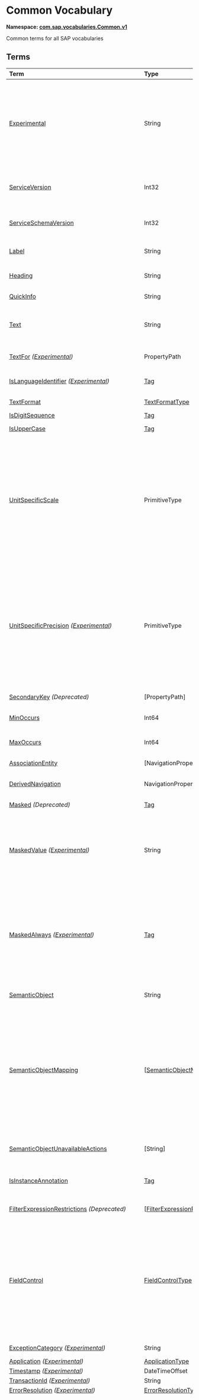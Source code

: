 # Common Vocabulary
**Namespace: [com.sap.vocabularies.Common.v1](Common.xml)**

Common terms for all SAP vocabularies


## Terms

Term|Type|Description
:---|:---|:----------
[Experimental](Common.xml#L40)|String|<a name="Experimental"></a>Terms, types, and properties annotated with this term are experimental and can be changed incompatibly or removed completely any time without prior warning.<p>Do not use or rely on experimental terms, types, and properties in production environments.</p>
[ServiceVersion](Common.xml#L50)|Int32|<a name="ServiceVersion"></a>1 for first version of a service, incremented when schema changes incompatibly and service is published with a different URI
[ServiceSchemaVersion](Common.xml#L53)|Int32|<a name="ServiceSchemaVersion"></a>0 for first schema version within a service version, incremented when schema changes compatibly
[Label](Common.xml#L58)|String|<a name="Label"></a>A short, human-readable text suitable for labels and captions in UIs
[Heading](Common.xml#L63)|String|<a name="Heading"></a>A short, human-readable text suitable for column headings in UIs
[QuickInfo](Common.xml#L68)|String|<a name="QuickInfo"></a>A short, human-readable text suitable for tool tips in UIs
[Text](Common.xml#L73)|String|<a name="Text"></a>A descriptive text for values of the annotated property. Value MUST be a dynamic expression when used as metadata annotation.
[TextFor](Common.xml#L78) *([Experimental](Common.md#Experimental))*|PropertyPath|<a name="TextFor"></a>The annotated property contains a descriptive text for values of the referenced property.
[IsLanguageIdentifier](Common.xml#L84) *([Experimental](Common.md#Experimental))*|[Tag](https://github.com/oasis-tcs/odata-vocabularies/blob/master/vocabularies/Org.OData.Core.V1.md#Tag)|<a name="IsLanguageIdentifier"></a>An identifier to distinguish multiple texts in different languages for the same entity
[TextFormat](Common.xml#L89)|[TextFormatType](#TextFormatType)|<a name="TextFormat"></a>Human-readable text that may contain formatting information
[IsDigitSequence](Common.xml#L148)|[Tag](https://github.com/oasis-tcs/odata-vocabularies/blob/master/vocabularies/Org.OData.Core.V1.md#Tag)|<a name="IsDigitSequence"></a>Contains only digits
[IsUpperCase](Common.xml#L153)|[Tag](https://github.com/oasis-tcs/odata-vocabularies/blob/master/vocabularies/Org.OData.Core.V1.md#Tag)|<a name="IsUpperCase"></a>Contains just uppercase characters
[UnitSpecificScale](Common.xml#L158)|PrimitiveType|<a name="UnitSpecificScale"></a>The number of fractional decimal digits of a currency amount or measured quantity<p>The annotated property contains a currency code or unit of measure, and the annotation value specifies the default scale of numeric values with that currency code or unit of measure. Can be used in e.g. a list of available currency codes or units of measure, or a list of measuring devices to specify the number of fractional digits captured by that device.</p>
[UnitSpecificPrecision](Common.xml#L163) *([Experimental](Common.md#Experimental))*|PrimitiveType|<a name="UnitSpecificPrecision"></a>The number of significant decimal digits of a currency amount or measured quantity<p>The annotated property contains a currency code or unit of measure, and the annotation value specifies the default precision of numeric values with that currency code or unit of measure. Can be used in e.g. a list of available currency codes or units of measure, or a list of measuring devices to specify the number of significant digits captured by that device.</p>
[SecondaryKey](Common.xml#L169) *(Deprecated)*|\[PropertyPath\]|<a name="SecondaryKey"></a>Use term `AlternateKeys` from the OASIS Core vocabulary instead
[MinOccurs](Common.xml#L181)|Int64|<a name="MinOccurs"></a>The annotated set or collection contains at least this number of items
[MaxOccurs](Common.xml#L185)|Int64|<a name="MaxOccurs"></a>The annotated set or collection contains at most this number of items
[AssociationEntity](Common.xml#L189)|\[NavigationPropertyPath\]|<a name="AssociationEntity"></a>Entity representing an n:m association with attributes
[DerivedNavigation](Common.xml#L196)|NavigationPropertyPath|<a name="DerivedNavigation"></a>Shortcut for a multi-segment navigation, contains the long path with all its segments
[Masked](Common.xml#L202) *(Deprecated)*|[Tag](https://github.com/oasis-tcs/odata-vocabularies/blob/master/vocabularies/Org.OData.Core.V1.md#Tag)|<a name="Masked"></a>Use terms `MaskedValue` and `MaskedAlways` instead
[MaskedValue](Common.xml#L217) *([Experimental](Common.md#Experimental))*|String|<a name="MaskedValue"></a>Property contains sensitive data that is by default not transferred<p>By default a masked property is excluded from responses and instead an instance annotation with this term is sent, containing a masked value that can be rendered by user interfaces.</p>
[MaskedAlways](Common.xml#L226) *([Experimental](Common.md#Experimental))*|[Tag](https://github.com/oasis-tcs/odata-vocabularies/blob/master/vocabularies/Org.OData.Core.V1.md#Tag)|<a name="MaskedAlways"></a>Property contains sensitive data that is by default not transferred<p>If the annotation evaluates to true, the unmasked property value is never transferred in responses.<br/>If the annotation evaluates to false, the unmasked property value can be requested with the custom query option `masked-values=false`.</p>
[SemanticObject](Common.xml#L236)|String|<a name="SemanticObject"></a>Name of the Semantic Object represented as this entity type or identified by this property
[SemanticObjectMapping](Common.xml#L239)|\[[SemanticObjectMappingType](#SemanticObjectMappingType)\]|<a name="SemanticObjectMapping"></a>Maps properties of the annotated entity type or sibling properties of the annotated property to properties of the Semantic Object<p>This allows "renaming" of properties in the current context to match property names of the Semantic Object, e.g. `SenderPartyID` to `PartyID`. Only properties explicitly listed in the mapping are renamed, all other properties are available for intent-based navigation with their "local" name.</p>
[SemanticObjectUnavailableActions](Common.xml#L252)|\[String\]|<a name="SemanticObjectUnavailableActions"></a>List of actions that are not available in the current state of the instance of the Semantic Object
[IsInstanceAnnotation](Common.xml#L256)|[Tag](https://github.com/oasis-tcs/odata-vocabularies/blob/master/vocabularies/Org.OData.Core.V1.md#Tag)|<a name="IsInstanceAnnotation"></a>Term can also be used as instance annotation; AppliesTo of this term specifies where it can be applied
[FilterExpressionRestrictions](Common.xml#L286) *(Deprecated)*|\[[FilterExpressionRestrictionType](#FilterExpressionRestrictionType)\]|<a name="FilterExpressionRestrictions"></a>Use term Capabilities.FilterRestrictions instead
[FieldControl](Common.xml#L329)|[FieldControlType](#FieldControlType)|<a name="FieldControl"></a>Control state of a property<p>This term can be used for static field control, providing an enumeration member value in $metadata, as well as dynamically, providing a `Path` expression.<br/>In the dynamic case the property referenced by the `Path` expression MUST be of type `Edm.Byte` to accommodate OData V2 services as well as V4 infrastructures that don't support enumeration types.</p>
[ExceptionCategory](Common.xml#L362) *([Experimental](Common.md#Experimental))*|String|<a name="ExceptionCategory"></a>A machine-readable exception category
[Application](Common.xml#L367) *([Experimental](Common.md#Experimental))*|[ApplicationType](#ApplicationType)|<a name="Application"></a>...
[Timestamp](Common.xml#L387) *([Experimental](Common.md#Experimental))*|DateTimeOffset|<a name="Timestamp"></a>...
[TransactionId](Common.xml#L392) *([Experimental](Common.md#Experimental))*|String|<a name="TransactionId"></a>...
[ErrorResolution](Common.xml#L397) *([Experimental](Common.md#Experimental))*|[ErrorResolutionType](#ErrorResolutionType)|<a name="ErrorResolution"></a>Hints for resolving this error
[Messages](Common.xml#L415) *([Experimental](Common.md#Experimental))*|\[ComplexType\]|<a name="Messages"></a>Collection of end-user messages<p>The name of the message type is service-specific, its structure components are identified by naming convention, following the names of the OData error response structure.<br/>The minimum structure is <br/>- code: Edm.String <br/>- message: Edm.String <br/>- target: Edm.String nullable <br/>- additionalTargets: Collection(Edm.String) <br/>- transition: Edm.Boolean<br/>- numericSeverity: Edm.Byte<br/>- longtextUrl: Edm.String nullable</p>
[additionalTargets](Common.xml#L439) *([Experimental](Common.md#Experimental))*|\[String\]|<a name="additionalTargets"></a>Additional targets for the message<p>This instance annotation can be applied to the `error` object and the objects within the `details` array of an OData error response</p>
[longtextUrl](Common.xml#L445) *([Experimental](Common.md#Experimental))*|URL|<a name="longtextUrl"></a>Location of the message long text<p>This instance annotation can be applied to the `error` object and the objects within the `details` array of an OData error response</p>
[numericSeverity](Common.xml#L452) *([Experimental](Common.md#Experimental))*|[NumericMessageSeverityType](#NumericMessageSeverityType)|<a name="numericSeverity"></a>Classifies an end-user message as info, success, warning, or error<p>This instance annotation can be applied to the `error` object and the objects within the `details` array of an OData error response</p>
[MaximumNumericMessageSeverity](Common.xml#L458) *([Experimental](Common.md#Experimental))*|[NumericMessageSeverityType](#NumericMessageSeverityType)|<a name="MaximumNumericMessageSeverity"></a>The maximum severity of all end-user messages attached to an entity, null if no messages are attached<p>This metadata annotation can be applied to entity types that are also annotated with term [`Common.Messages`](#Messages)</p>
[IsActionCritical](Common.xml#L488)|Boolean|<a name="IsActionCritical"></a>Criticality of the function or action to enforce a warning or similar before it's executed
[Attributes](Common.xml#L492)|\[PropertyPath\]|<a name="Attributes"></a>Attributes related to this property, which may occur in denormalized entity types
[RelatedRecursiveHierarchy](Common.xml#L496)|AnnotationPath|<a name="RelatedRecursiveHierarchy"></a>A recursive hierarchy related to this property. The annotation path must end in Aggregation.RecursiveHierarchy.
[Interval](Common.xml#L500)|[IntervalType](#IntervalType)|<a name="Interval"></a>An interval with lower and upper boundaries described by two properties
[ResultContext](Common.xml#L518)|[Tag](https://github.com/oasis-tcs/odata-vocabularies/blob/master/vocabularies/Org.OData.Core.V1.md#Tag)|<a name="ResultContext"></a>The annotated entity type has one or more containment navigation properties. An instance of the annotated entity type provides the context required for determining the target entity sets reached by these containment navigation properties.
[WeakReferentialConstraint](Common.xml#L526) *([Experimental](Common.md#Experimental))*|[WeakReferentialConstraintType](#WeakReferentialConstraintType)|<a name="WeakReferentialConstraint"></a>A referential constraint to a reference set that is not reachable via a navigation property<p>A weak referential constraint can be used in cases where the reference service cannot be located at design-time</p>
[IsNaturalPerson](Common.xml#L554)|[Tag](https://github.com/oasis-tcs/odata-vocabularies/blob/master/vocabularies/Org.OData.Core.V1.md#Tag)|<a name="IsNaturalPerson"></a>The annotated entity type (e.g. `Employee`) or annotation (e.g. `IsImageUrl`) represents a natural person
[ValueList](Common.xml#L560)|[ValueListType](#ValueListType)|<a name="ValueList"></a>Specifies how to get a list of acceptable values for a property or parameter<p>The value list can be based on user input that is passed in the value list request. The value list can be used for type-ahead and classical pick lists.</p>
[ValueListRelevantQualifiers](Common.xml#L632) *([Experimental](Common.md#Experimental))*|\[[SimpleIdentifier](#SimpleIdentifier)\]|<a name="ValueListRelevantQualifiers"></a>List of qualifiers of relevant ValueList annotations<p>The value of this annotation is a dynamic expression for calculating the qualifiers of relevant value lists depending on the values of one or more other properties.</p>
[ValueListWithFixedValues](Common.xml#L638)|[Tag](https://github.com/oasis-tcs/odata-vocabularies/blob/master/vocabularies/Org.OData.Core.V1.md#Tag)|<a name="ValueListWithFixedValues"></a>If specified as true, there's only one value list mapping and its value list consists of a small number of fixed values
[ValueListReferences](Common.xml#L642)|\[URL\]|<a name="ValueListReferences"></a>A list of URLs of CSDL documents containing value list mappings for this parameter or property
[ValueListMapping](Common.xml#L647)|[ValueListMappingType](#ValueListMappingType)|<a name="ValueListMapping"></a>Specifies the mapping between data service properties and value list properties<p>The value list can be filtered based on user input. It can be used for type-ahead and classical pick lists. There may be many alternative mappings with different qualifiers.</p>
[IsCalendarYear](Common.xml#L733)|[Tag](https://github.com/oasis-tcs/odata-vocabularies/blob/master/vocabularies/Org.OData.Core.V1.md#Tag)|<a name="IsCalendarYear"></a>Property encodes a year number as string following the logical pattern (-?)YYYY(Y*) consisting of an optional minus sign for years B.C. followed by at least four digits. The string matches the regex pattern -?([1-9][0-9]{3,}\|0[0-9]{3})
[IsCalendarHalfyear](Common.xml#L742)|[Tag](https://github.com/oasis-tcs/odata-vocabularies/blob/master/vocabularies/Org.OData.Core.V1.md#Tag)|<a name="IsCalendarHalfyear"></a>Property encodes a halfyear number as string following the logical pattern H consisting of a single digit. The string matches the regex pattern [1-2]
[IsCalendarQuarter](Common.xml#L751)|[Tag](https://github.com/oasis-tcs/odata-vocabularies/blob/master/vocabularies/Org.OData.Core.V1.md#Tag)|<a name="IsCalendarQuarter"></a>Property encodes a calendar quarter number as string following the logical pattern Q consisting of a single digit. The string matches the regex pattern [1-4]
[IsCalendarMonth](Common.xml#L760)|[Tag](https://github.com/oasis-tcs/odata-vocabularies/blob/master/vocabularies/Org.OData.Core.V1.md#Tag)|<a name="IsCalendarMonth"></a>Property encodes a calendar month number as string following the logical pattern MM consisting of two digits. The string matches the regex pattern 0[1-9]\|1[0-2]
[IsCalendarWeek](Common.xml#L769)|[Tag](https://github.com/oasis-tcs/odata-vocabularies/blob/master/vocabularies/Org.OData.Core.V1.md#Tag)|<a name="IsCalendarWeek"></a>Property encodes a calendar week number as string following the logical pattern WW consisting of two digits. The string matches the regex pattern 0[1-9]\|[1-4][0-9]\|5[0-3]
[IsDayOfCalendarMonth](Common.xml#L778)|[Tag](https://github.com/oasis-tcs/odata-vocabularies/blob/master/vocabularies/Org.OData.Core.V1.md#Tag)|<a name="IsDayOfCalendarMonth"></a>Day number relative to a calendar month. Valid values are between 1 and 31.
[IsDayOfCalendarYear](Common.xml#L786)|[Tag](https://github.com/oasis-tcs/odata-vocabularies/blob/master/vocabularies/Org.OData.Core.V1.md#Tag)|<a name="IsDayOfCalendarYear"></a>Day number relative to a calendar year. Valid values are between 1 and 366.
[IsCalendarYearHalfyear](Common.xml#L794)|[Tag](https://github.com/oasis-tcs/odata-vocabularies/blob/master/vocabularies/Org.OData.Core.V1.md#Tag)|<a name="IsCalendarYearHalfyear"></a>Property encodes a calendar year and halfyear as string following the logical pattern (-?)YYYY(Y*)H consisting of an optional minus sign for years B.C. followed by at least five digits, where the last digit represents the halfyear. The string matches the regex pattern -?([1-9][0-9]{3,}\|0[0-9]{3})[1-2]
[IsCalendarYearQuarter](Common.xml#L804)|[Tag](https://github.com/oasis-tcs/odata-vocabularies/blob/master/vocabularies/Org.OData.Core.V1.md#Tag)|<a name="IsCalendarYearQuarter"></a>Property encodes a calendar year and quarter as string following the logical pattern (-?)YYYY(Y*)Q consisting of an optional minus sign for years B.C. followed by at least five digits, where the last digit represents the quarter. The string matches the regex pattern -?([1-9][0-9]{3,}\|0[0-9]{3})[1-4]
[IsCalendarYearMonth](Common.xml#L814)|[Tag](https://github.com/oasis-tcs/odata-vocabularies/blob/master/vocabularies/Org.OData.Core.V1.md#Tag)|<a name="IsCalendarYearMonth"></a>Property encodes a calendar year and month as string following the logical pattern (-?)YYYY(Y*)MM consisting of an optional minus sign for years B.C. followed by at least six digits, where the last two digits represent the months January to December. The string matches the regex pattern -?([1-9][0-9]{3,}\|0[0-9]{3})(0[1-9]\|1[0-2])
[IsCalendarYearWeek](Common.xml#L825)|[Tag](https://github.com/oasis-tcs/odata-vocabularies/blob/master/vocabularies/Org.OData.Core.V1.md#Tag)|<a name="IsCalendarYearWeek"></a>Property encodes a calendar year and week as string following the logical pattern (-?)YYYY(Y*)WW consisting of an optional minus sign for years B.C. followed by at least six digits, where the last two digits represent week number in the year. The string matches the regex pattern -?([1-9][0-9]{3,}\|0[0-9]{3})(0[1-9]\|[1-4][0-9]\|5[0-3])
[IsCalendarDate](Common.xml#L835)|[Tag](https://github.com/oasis-tcs/odata-vocabularies/blob/master/vocabularies/Org.OData.Core.V1.md#Tag)|<a name="IsCalendarDate"></a>Property encodes a calendar date: year, month and day as string following the logical pattern (-?)YYYY(Y*)MMDD consisting of an optional minus sign for years B.C. followed by at least eight digits, where the last four digits represent the months January to December (MM) and the day of the month (DD). The string matches the regex pattern -?([1-9][0-9]{3,}\|0[0-9]{3})(0[1-9]\|1[0-2])(0[1-9]\|[12][0-9]\|3[01]) The regex pattern does not reflect the additional constraint for "Day-of-month Values": The day value must be no more than 30 if month is one of 04, 06, 09, or 11, no more than 28 if month is 02 and year is not divisible by 4, or is divisible by 100 but not by 400, and no more than 29 if month is 02 and year is divisible by 400, or by 4 but not by 100.
[IsFiscalYear](Common.xml#L852)|[Tag](https://github.com/oasis-tcs/odata-vocabularies/blob/master/vocabularies/Org.OData.Core.V1.md#Tag)|<a name="IsFiscalYear"></a>Property encodes a fiscal year number as string following the logical pattern YYYY consisting of four digits. The string matches the regex pattern [1-9][0-9]{3}
[IsFiscalPeriod](Common.xml#L861)|[Tag](https://github.com/oasis-tcs/odata-vocabularies/blob/master/vocabularies/Org.OData.Core.V1.md#Tag)|<a name="IsFiscalPeriod"></a>Property encodes a fiscal period as string following the logical pattern PPP consisting of three digits. The string matches the regex pattern [0-9]{3}
[IsFiscalYearPeriod](Common.xml#L870)|[Tag](https://github.com/oasis-tcs/odata-vocabularies/blob/master/vocabularies/Org.OData.Core.V1.md#Tag)|<a name="IsFiscalYearPeriod"></a>Property encodes a fiscal year and period as string following the logical pattern YYYYPPP consisting of seven digits, where the last three digits represent the fiscal period in the year. The string matches the regex pattern ([1-9][0-9]{3})([0-9]{3})
[IsFiscalQuarter](Common.xml#L880)|[Tag](https://github.com/oasis-tcs/odata-vocabularies/blob/master/vocabularies/Org.OData.Core.V1.md#Tag)|<a name="IsFiscalQuarter"></a>Property encodes a fiscal quarter number as string following the logical pattern Q consisting of a single digit. The string matches the regex pattern [1-4]
[IsFiscalYearQuarter](Common.xml#L888)|[Tag](https://github.com/oasis-tcs/odata-vocabularies/blob/master/vocabularies/Org.OData.Core.V1.md#Tag)|<a name="IsFiscalYearQuarter"></a>Property encodes a fiscal year and quarter as string following the logical pattern YYYYQ consisting of five digits, where the last digit represents the quarter. The string matches the regex pattern [1-9][0-9]{3}[1-4]
[IsFiscalWeek](Common.xml#L897)|[Tag](https://github.com/oasis-tcs/odata-vocabularies/blob/master/vocabularies/Org.OData.Core.V1.md#Tag)|<a name="IsFiscalWeek"></a>Property encodes a fiscal week number as string following the logical pattern WW consisting of two digits. The string matches the regex pattern 0[1-9]\|[1-4][0-9]\|5[0-3]
[IsFiscalYearWeek](Common.xml#L905)|[Tag](https://github.com/oasis-tcs/odata-vocabularies/blob/master/vocabularies/Org.OData.Core.V1.md#Tag)|<a name="IsFiscalYearWeek"></a>Property encodes a fiscal year and week as string following the logical pattern YYYYWW consisting of six digits, where the last two digits represent the week number in the year. The string matches the regex pattern [1-9][0-9]{3}(0[1-9]\|[1-4][0-9]\|5[0-3])
[IsDayOfFiscalYear](Common.xml#L914)|[Tag](https://github.com/oasis-tcs/odata-vocabularies/blob/master/vocabularies/Org.OData.Core.V1.md#Tag)|<a name="IsDayOfFiscalYear"></a>Day number relative to a fiscal year. Valid values are between 1 and 371.
[IsFiscalYearVariant](Common.xml#L921)|[Tag](https://github.com/oasis-tcs/odata-vocabularies/blob/master/vocabularies/Org.OData.Core.V1.md#Tag)|<a name="IsFiscalYearVariant"></a>Property encodes a fiscal year variant
[MutuallyExclusiveTerm](Common.xml#L929)|[Tag](https://github.com/oasis-tcs/odata-vocabularies/blob/master/vocabularies/Org.OData.Core.V1.md#Tag)|<a name="MutuallyExclusiveTerm"></a>Only one term of the group identified with the Qualifier attribute can be applied
[DraftRoot](Common.xml#L935)|[DraftRootType](#DraftRootType)|<a name="DraftRoot"></a>Root entities of business documents that support the draft pattern
[DraftNode](Common.xml#L957)|[DraftNodeType](#DraftNodeType)|<a name="DraftNode"></a>Entities in this set are parts of business documents that support the draft pattern
[DraftActivationVia](Common.xml#L987)|\[[SimpleIdentifier](#SimpleIdentifier)\]|<a name="DraftActivationVia"></a>Draft entities in this set are indirectly activated via draft entities in the referenced entity sets
[EditableFieldFor](Common.xml#L991)|PropertyPath|<a name="EditableFieldFor"></a>The annotated property is an editable field for the referenced key property
[SemanticKey](Common.xml#L1003)|\[PropertyPath\]|<a name="SemanticKey"></a>The listed properties form the semantic key, i.e. they are unique modulo IsActiveEntity
[SideEffects](Common.xml#L1007)|[SideEffectsType](#SideEffectsType)|<a name="SideEffects"></a>Describes side-effects of modification operations
[DefaultValuesFunction](Common.xml#L1089) *([Experimental](Common.md#Experimental))*|[QualifiedName](#QualifiedName)|<a name="DefaultValuesFunction"></a>Function to calculate default values based on user input that is only known to the client and "context information" that is already available to the service<p>The default values function must have a bound overload whose binding parameter type matches the annotation target<br/> - for an entity set: collection of entity type of entity set<br/> - for a navigation property: identical to the type of the navigation property (single- or collection-valued)<br/> - for a bound action/function: identical to the binding parameter type of the annotated action/function<br/> In addition the overload can have non-binding parameters for values that the user has already entered:<br/> - for an entity set or navigation property: each non-binding parameter name and type must match the name and type of a property of the entity to be created<br/> - for an action or function: each non-binding parameter name and type must match the name and type of a non-binding parameter of the action or function to be called<br/> The result type of the default values function is a complex type whose properties correspond in name and type to a subset of<br/> - the properties of the entity to create, or<br/> - the parameters of the action or function to call</p>
[DerivedDefaultValue](Common.xml#L1119) *([Experimental](Common.md#Experimental))*|String|<a name="DerivedDefaultValue"></a>Function import to derive a default value for the property from a given context.<p>Function import has two parameters of complex types:<br/> - `parameters`, a structure resembling the entity type the parameter entity set related to the entity set of the annotated property<br/> - `properties`, a structure resembling the type of the entity set of the annotated property<br/> The return type must be of the same type as the annotated property.<br/> Arguments passed to the function import are used as context for deriving the default value. The function import returns this default value, or null in case such a value could not be determined.</p>
[FilterDefaultValue](Common.xml#L1140)|PrimitiveType|<a name="FilterDefaultValue"></a>A default value for the property to be used in filter expressions.
[FilterDefaultValueHigh](Common.xml#L1144) *([Experimental](Common.md#Experimental))*|PrimitiveType|<a name="FilterDefaultValueHigh"></a>A default upper limit for the property to be used in 'less than or equal' filter expressions.
[DerivedFilterDefaultValue](Common.xml#L1149) *([Experimental](Common.md#Experimental))*|String|<a name="DerivedFilterDefaultValue"></a>Function import to derive a default value for the property from a given context in order to use it in filter expressions.<p>Function import has two parameters of complex types:<br/> - `parameters`, a structure resembling the entity type the parameter entity set related to the entity set of the annotated property<br/> - `properties`, a structure resembling the type of the entity set of the annotated property<br/> The return type must be of the same type as the annotated property.<br/> Arguments passed to the function import are used as context for deriving the default value. The function import returns this default value, or null in case such a value could not be determined.</p>
[SortOrder](Common.xml#L1173)|\[[SortOrderType](#SortOrderType)\]|<a name="SortOrder"></a>List of sort criteria<p>The items of the annotated entity set or the items of the collection of the annotated entity type are sorted by the first entry of the SortOrder collection. Items with same value for this first sort criteria are sorted by the second entry of the SortOrder collection, and so on.</p>
[RecursiveHierarchy](Common.xml#L1205)|[RecursiveHierarchyType](#RecursiveHierarchyType)|<a name="RecursiveHierarchy"></a>Defines a recursive hierarchy.
[CreatedAt](Common.xml#L1237)|DateTimeOffset|<a name="CreatedAt"></a>Creation timestamp
[CreatedBy](Common.xml#L1241)|[UserID](#UserID)|<a name="CreatedBy"></a>First editor
[ChangedAt](Common.xml#L1245)|DateTimeOffset|<a name="ChangedAt"></a>Last modification timestamp
[ChangedBy](Common.xml#L1249)|[UserID](#UserID)|<a name="ChangedBy"></a>Last editor
[OriginalProtocolVersion](Common.xml#L1261)|String|<a name="OriginalProtocolVersion"></a>Original protocol version of a converted (V4) CSDL document, allowed values `2.0` and `3.0`
[ApplyMultiUnitBehaviorForSortingAndFiltering](Common.xml#L1266) *([Experimental](Common.md#Experimental))*|[Tag](https://github.com/oasis-tcs/odata-vocabularies/blob/master/vocabularies/Org.OData.Core.V1.md#Tag)|<a name="ApplyMultiUnitBehaviorForSortingAndFiltering"></a>Sorting and filtering of amounts in multiple currencies needs special consideration<p>TODO: add link to UX documentation on https://experience.sap.com/fiori-design/</p>

## <a name="TextFormatType"></a>[TextFormatType](Common.xml#L93)


Member|Value|Description
:-----|----:|:----------
[plain](Common.xml#L94)|0|Plain text, line breaks represented as the character 0x0A
[html](Common.xml#L97)|1|Plain text with markup that can validly appear directly within an HTML DIV element

## <a name="SemanticObjectMappingType"></a>[SemanticObjectMappingType](Common.xml#L243)
Maps a property of the annotated entity type or a sibling property of the annotated property to a property of the Semantic Object

Property|Type|Description
:-------|:---|:----------
[LocalProperty](Common.xml#L245)|PropertyPath|Path to a local property that provides the value for the Semantic Object property
[SemanticObjectProperty](Common.xml#L248)|String|Name of the Semantic Object property

## <a name="FilterExpressionRestrictionType"></a>[FilterExpressionRestrictionType](Common.xml#L297) *(Deprecated)*


Property|Type|Description
:-------|:---|:----------
[Property](Common.xml#L306)|PropertyPath|
[AllowedExpressions](Common.xml#L307)|[FilterExpressionType](#FilterExpressionType)|

## <a name="FilterExpressionType"></a>[FilterExpressionType](Common.xml#L309) *(Deprecated)*


Member|Value|Description
:-----|----:|:----------
[SingleValue](Common.xml#L318)|0|a single 'eq' clause
[MultiValue](Common.xml#L321)|1|one or more 'eq' clauses, separated by 'or'
[SingleInterval](Common.xml#L324)|2|at most one 'ge' and one 'le' clause, separated by 'and', alternatively a single 'eq' clause

## <a name="FieldControlType"></a>[FieldControlType](Common.xml#L334)
Control state of a property

Member|Value|Description
:-----|----:|:----------
[Mandatory](Common.xml#L336)|7|Property is mandatory from a business perspective<p>This annotation value does not imply any restrictions on the value range of the property. For restricting the value range use e.g. the standard type facet `Nullable` with a value of `false` to exclude the `null` value, or terms from the [Validation vocabulary](https://github.com/oasis-tcs/odata-vocabularies/blob/master/vocabularies/Org.OData.Validation.V1.md).</p>
[Optional](Common.xml#L340)|3|Property may have a value<p>This value does not make sense as a static annotation value.</p>
[ReadOnly](Common.xml#L344)|1|Property value cannot be changed<p>To statically mark a property as read-only use term [Core.Computed](https://github.com/oasis-tcs/odata-vocabularies/blob/master/vocabularies/Org.OData.Core.V1.md#Computed) instead</p>
[Inapplicable](Common.xml#L348)|0|Property has no meaning in the current entity state<p>This value does not make sense as a static annotation value.<br/>Example for dynamic use: in a travel expense report the property `DestinationCountry` is inapplicable if trip type is domestic, and mandatory if trip type is international.</p>
[Hidden](Common.xml#L356)|0|Deprecated synonymn for Inapplicable, do not use<p>To statically hide a property on a UI use [UI.Hidden](UI.md#Hidden) instead</p>

## <a name="ApplicationType"></a>[ApplicationType](Common.xml#L372) *([Experimental](Common.md#Experimental))*


Property|Type|Description
:-------|:---|:----------
[Component](Common.xml#L374)|String|Software component of service implementation
[ServiceRepository](Common.xml#L377)|String|...
[ServiceId](Common.xml#L380)|String|...
[ServiceVersion](Common.xml#L383)|String|...

## <a name="ErrorResolutionType"></a>[ErrorResolutionType](Common.xml#L402) *([Experimental](Common.md#Experimental))*


Property|Type|Description
:-------|:---|:----------
[Analysis](Common.xml#L404)|String|Short hint on how to analyze this error
[Note](Common.xml#L407)|String|Note for error resolution
[AdditionalNote](Common.xml#L410)|String|Additional note for error resolution

## <a name="NumericMessageSeverityType"></a>[NumericMessageSeverityType](Common.xml#L463) *([Experimental](Common.md#Experimental))*
**Type:** Byte

Classifies an end-user message as info, success, warning, or error

Allowed Value|Description
:------------|:----------
[1](Common.xml#L468)|Success - no action required
[2](Common.xml#L472)|Information - no action required
[3](Common.xml#L476)|Warning - action may be required
[4](Common.xml#L480)|Error - action is required

## <a name="IntervalType"></a>[IntervalType](Common.xml#L503)


Property|Type|Description
:-------|:---|:----------
[LowerBoundary](Common.xml#L504)|PropertyPath|Property holding the lower interval boundary
[LowerBoundaryIncluded](Common.xml#L507)|Boolean|The lower boundary value is included in the interval
[UpperBoundary](Common.xml#L510)|PropertyPath|Property holding the upper interval boundary
[UpperBoundaryIncluded](Common.xml#L513)|Boolean|The upper boundary value is included in the interval

## <a name="WeakReferentialConstraintType"></a>[WeakReferentialConstraintType](Common.xml#L531) *([Experimental](Common.md#Experimental))*


Property|Type|Description
:-------|:---|:----------
[ReferenceRoot](Common.xml#L533)|String|URI of the service containing the reference set<p>Need not be a uniform resource locator, for cases where the actual location of the reference service is not static or not known at design-time.</p>
[ReferencePath](Common.xml#L537)|String|Resource path of an OData collection with reference values, relative to ReferenceRoot
[ForeignKeys](Common.xml#L540)|\[[ForeignKeyType](#ForeignKeyType)\]|Instructions on how to construct the value list request and consume response properties

## <a name="ForeignKeyType"></a>[ForeignKeyType](Common.xml#L544) *([Experimental](Common.md#Experimental))*


Property|Type|Description
:-------|:---|:----------
[Property](Common.xml#L546)|PropertyPath|Path to property of the annotated entity set
[ReferencedProperty](Common.xml#L549)|String|Path to property in reference set, format is identical to PropertyPath annotations

## <a name="ValueListType"></a>[ValueListType](Common.xml#L564)


Property|Type|Description
:-------|:---|:----------
[Label](Common.xml#L580)|String|Headline for value list, fallback is the label of the property or parameter
[CollectionPath](Common.xml#L584)|String|Resource path of an OData collection with possible values, relative to CollectionRoot
[CollectionRoot](Common.xml#L587)|String|Service root of the value list collection; not specified means local to the document containing the annotation
[SearchSupported](Common.xml#L590)|Boolean|Value list supports the $search query option<p>The value of the target property is used as the search expression instead of in $filter</p>
[FetchValues](Common.xml#L594) *([Experimental](Common.md#Experimental))*|[FetchValuesType](#FetchValuesType)|Hint on when to fetch values
[PresentationVariantQualifier](Common.xml#L598)|[SimpleIdentifier](#SimpleIdentifier)|Alternative representation of a value help, e.g. as a bar chart<p>Qualifier for annotation with term [UI.PresentationVariant](UI.md#PresentationVariant) on the entity set identified via CollectionPath</p>
[SelectionVariantQualifier](Common.xml#L602)|[SimpleIdentifier](#SimpleIdentifier)|Optional combination of parameters and filters to query the value help entity set<p>Qualifier for annotation with term [UI.SelectionVariant](UI.md#SelectionVariant) on the entity set identified via CollectionPath</p>
[Parameters](Common.xml#L606)|\[[ValueListParameter](#ValueListParameter)\]|Instructions on how to construct the value list request and consume response properties

## <a name="FetchValuesType"></a>[FetchValuesType](Common.xml#L611) *([Experimental](Common.md#Experimental))*
**Type:** Byte

Hint on when to fetch values

Allowed Value|Description
:------------|:----------
[1](Common.xml#L616)|Fetch values immediately without filter
[2](Common.xml#L620)|Fetch values with a filter
[3](Common.xml#L624)|Fetch count immediately, then depending on count do 1 or 2

## <a name="ValueListMappingType"></a>[ValueListMappingType](Common.xml#L651)


Property|Type|Description
:-------|:---|:----------
[Label](Common.xml#L652)|String|Headline for value list, fallback is the label of the property or parameter
[CollectionPath](Common.xml#L656)|String|Resource path of an OData collection with possible values, relative to the document containing the value list mapping
[FetchValues](Common.xml#L659) *([Experimental](Common.md#Experimental))*|[FetchValuesType](#FetchValuesType)|Hint on when to fetch values
[PresentationVariantQualifier](Common.xml#L663)|[SimpleIdentifier](#SimpleIdentifier)|Alternative representation of a value help, e.g. as a bar chart<p>Qualifier for annotation with term [UI.PresentationVariant](UI.md#PresentationVariant) on the value list entity set identified via CollectionPath in the ValueListReference annotation</p>
[SelectionVariantQualifier](Common.xml#L667)|[SimpleIdentifier](#SimpleIdentifier)|Optional combination of parameters and filters to query the value help entity set<p>Qualifier for annotation with term [UI.SelectionVariant](UI.md#SelectionVariant) on the entity set identified via CollectionPath</p>
[Parameters](Common.xml#L671)|\[[ValueListParameter](#ValueListParameter)\]|Instructions on how to construct the value list request and consume response properties

## <a name="ValueListParameter"></a>[*ValueListParameter*](Common.xml#L676)


**Derived Types:**
- [ValueListParameterIn](#ValueListParameterIn)
- [ValueListParameterConstant](#ValueListParameterConstant)
- [ValueListParameterInOut](#ValueListParameterInOut)
- [ValueListParameterOut](#ValueListParameterOut)
- [ValueListParameterDisplayOnly](#ValueListParameterDisplayOnly)
- [ValueListParameterFilterOnly](#ValueListParameterFilterOnly)

Property|Type|Description
:-------|:---|:----------
[ValueListProperty](Common.xml#L677)|String|Path to property in the value list . Format is identical to PropertyPath annotations.

## <a name="ValueListParameterIn"></a>[ValueListParameterIn](Common.xml#L681): [ValueListParameter](#ValueListParameter)


Property|Type|Description
:-------|:---|:----------
[*ValueListProperty*](Common.xml#L677)|String|Path to property in the value list . Format is identical to PropertyPath annotations.
[LocalDataProperty](Common.xml#L682)|PropertyPath|Path to property that is used to filter the value list with `eq` comparison

## <a name="ValueListParameterConstant"></a>[ValueListParameterConstant](Common.xml#L686): [ValueListParameter](#ValueListParameter) *([Experimental](Common.md#Experimental))*


Property|Type|Description
:-------|:---|:----------
[*ValueListProperty*](Common.xml#L677)|String|Path to property in the value list . Format is identical to PropertyPath annotations.
[Constant](Common.xml#L688)|String|Constant value that is used to filter the value list with `eq` comparison, using the same representation as property default values, see [CSDL XML, 7.2.7 Default Value](https://docs.oasis-open.org/odata/odata-csdl-xml/v4.01/odata-csdl-xml-v4.01.html#sec_DefaultValue)

## <a name="ValueListParameterInOut"></a>[ValueListParameterInOut](Common.xml#L692): [ValueListParameter](#ValueListParameter)


Property|Type|Description
:-------|:---|:----------
[*ValueListProperty*](Common.xml#L677)|String|Path to property in the value list . Format is identical to PropertyPath annotations.
[LocalDataProperty](Common.xml#L693)|PropertyPath|Path to property that is used to filter the value list with `startswith` comparison and filled from the picked value list item
@UI.Importance|[Importance](UI.md#Importance)|Annotation

## <a name="ValueListParameterOut"></a>[ValueListParameterOut](Common.xml#L702): [ValueListParameter](#ValueListParameter)


Property|Type|Description
:-------|:---|:----------
[*ValueListProperty*](Common.xml#L677)|String|Path to property in the value list . Format is identical to PropertyPath annotations.
[LocalDataProperty](Common.xml#L703)|PropertyPath|Path to property that is filled from response
@UI.Importance|[Importance](UI.md#Importance)|Annotation

## <a name="ValueListParameterDisplayOnly"></a>[ValueListParameterDisplayOnly](Common.xml#L712): [ValueListParameter](#ValueListParameter)
Value list property that is not used to fill the edited entity

Property|Type|Description
:-------|:---|:----------
[*ValueListProperty*](Common.xml#L677)|String|Path to property in the value list . Format is identical to PropertyPath annotations.
@UI.Importance|[Importance](UI.md#Importance)|Annotation

## <a name="ValueListParameterFilterOnly"></a>[ValueListParameterFilterOnly](Common.xml#L720): [ValueListParameter](#ValueListParameter) *(Deprecated)*
Value list property that is used to filter the value list, not connected to the edited entity

Property|Type|Description
:-------|:---|:----------
[*ValueListProperty*](Common.xml#L677)|String|Path to property in the value list . Format is identical to PropertyPath annotations.

## <a name="DraftRootType"></a>[DraftRootType](Common.xml#L940): [DraftNodeType](#DraftNodeType)


Property|Type|Description
:-------|:---|:----------
[*PreparationAction*](Common.xml#L963) *(Deprecated)*|[QualifiedName](#QualifiedName)|Use `TriggerAction` of [`SideEffects` annotation](#SideEffects) instead
[*ValidationFunction*](Common.xml#L974) *(Deprecated)*|[QualifiedName](#QualifiedName)|Separate validation without side-effects is not useful
[ActivationAction](Common.xml#L941)|[QualifiedName](#QualifiedName)|Action that activates a draft document
[DiscardAction](Common.xml#L944) *([Experimental](Common.md#Experimental))*|[QualifiedName](#QualifiedName)|Action that discards a draft document
[EditAction](Common.xml#L948)|[QualifiedName](#QualifiedName)|Action that creates an edit draft
[NewAction](Common.xml#L951)|[QualifiedName](#QualifiedName)|Action that creates a new draft<p>New drafts may also be created by POSTing an empty entity without any properties to the entity set.</p>

## <a name="DraftNodeType"></a>[DraftNodeType](Common.xml#L962)


**Derived Types:**
- [DraftRootType](#DraftRootType)

Property|Type|Description
:-------|:---|:----------
[PreparationAction](Common.xml#L963) *(Deprecated)*|[QualifiedName](#QualifiedName)|Use `TriggerAction` of [`SideEffects` annotation](#SideEffects) instead
[ValidationFunction](Common.xml#L974) *(Deprecated)*|[QualifiedName](#QualifiedName)|Separate validation without side-effects is not useful

## <a name="SimpleIdentifier"></a>[SimpleIdentifier](Common.xml#L995)
**Type:** String

The SimpleIdentifier of an OData construct in scope

## <a name="QualifiedName"></a>[QualifiedName](Common.xml#L999)
**Type:** String

The QualifiedName of an OData construct in scope

## <a name="SideEffectsType"></a>[SideEffectsType](Common.xml#L1010)
Changes to the source properties or source entities may have side-effects on the target properties or entities.

If neither TargetProperties nor TargetEntities are specified, a change to the source property values may have unforeseeable side-effects.
An empty NavigationPropertyPath may be used in TargetEntities to specify that any property of the annotated entity type may be affected.

Side effects without a `TriggerAction` happen immediately when modifying one of the source properties or source entities. Side effects with a `TriggerAction` are deferred until explicitly triggered via the `TriggerAction`.

Special case "Actions": here the change trigger is the action invocation, so SourceProperties and SourceEntities have no meaning, 
only TargetProperties and TargetEntities are relevant. They are addressed via the binding parameter of the action.

Property|Type|Description
:-------|:---|:----------
[SourceProperties](Common.xml#L1021)|\[PropertyPath\]|Changes to the values of one or more of these properties may affect the targets
[SourceEntities](Common.xml#L1024)|\[NavigationPropertyPath\]|Changes to one or more of these entities may affect the targets. An empty path means the annotation target.
[TargetProperties](Common.xml#L1027)|\[PropertyPath\]|These properties may be affected if the value of one of the sources changes
[TargetEntities](Common.xml#L1030)|\[NavigationPropertyPath\]|These entities will be affected if the value of one of the sources changes. An empty path means the annotation target.
[EffectTypes](Common.xml#L1033) *(Deprecated)*|[EffectType](#EffectType)|All side effects are essentially value changes, differentiation not needed.
[TriggerAction](Common.xml#L1044) *([Experimental](Common.md#Experimental))*|[QualifiedName](#QualifiedName)|Bound action to trigger side-effects after modifying an entity<p>Binding parameter type of the trigger action is the entity type annotated with `SideEffects`. The action does not have any additional parameters and does not return anything. It either succeeds with `204 No Content` or it fails with `4xx` or `5xx`.</p>
[TriggeredIndicator](Common.xml#L1049) *([Experimental](Common.md#Experimental))*|Boolean|Indicates whether the side-effect has already happened<p>The value of this property typically is a Path expression pointing to a boolean property. It can be used by clients to defer expensive refresh calls until they are actually needed and instead just request the referenced indicator property. Servers can choose to return indicator properties even if not explicitly requested.</p>

## <a name="EffectType"></a>[EffectType](Common.xml#L1055) *(Deprecated)*


Flag Member|Value|Description
:-----|----:|:----------
[ValidationMessage](Common.xml#L1064)|1|Validation messages are assigned to a target<p>This side effect type indicates that validation messages may result from changes of source properties or entities. Thus, a validation request can be sent either in conjunction with or separately after a modifying request. Validation messages shall be persisted with the draft and immediately available in a subsequent request without repeating the validation logic.</p>
[ValueChange](Common.xml#L1072)|2|The value of a target changes<p>This side effect type declares that changes to source properties or entities may impact the values of any, one or multiple target properties or entities. Upon modification preparation logic is performed that determines additional values to be stored in the draft document.</p>
[FieldControlChange](Common.xml#L1079)|4|The value of the Common.FieldControl annotation of a target changes<p>This side effect type specifies that source properties or entities may impact the dynamic field control state of any, one or multiple target properties or entities. Upon modification field control logic is invoked so that meta-information like hidden or read-only is determined.</p>

## <a name="SortOrderType"></a>[SortOrderType](Common.xml#L1181)


Property|Type|Description
:-------|:---|:----------
[Property](Common.xml#L1182)|PropertyPath|Sort property
[Descending](Common.xml#L1185)|Boolean|Sort direction, ascending if not specified otherwise

## <a name="RecursiveHierarchyType"></a>[RecursiveHierarchyType](Common.xml#L1210)


Property|Type|Description
:-------|:---|:----------
[ExternalNodeKeyProperty](Common.xml#L1211)|PropertyPath|Property holding the external human-readable key identifying the node
[NodeDescendantCountProperty](Common.xml#L1214)|PropertyPath|Property holding the descendant count for a hierarchy node. The descendant count of a node is the number of its descendants in the hierarchy structure of the result considering only those nodes matching any specified $filter and $search. A property holding descendant counts has an integer data type.
[NodeDrillStateProperty](Common.xml#L1222)|PropertyPath|Property holding the drill state of a hierarchy node. The drill state is indicated by one of the following string values: collapsed, expanded, or leaf. For an expanded node, its children are included in the result collection. For a collapsed node, the children are included in the entity set, but they are not part of the result collection. Retrieving them requires a relaxed filter expression or a separate request filtering on the parent node ID with the ID of the collapsed node. A leaf does not have any child in the entity set.

## <a name="UserID"></a>[UserID](Common.xml#L1253)
**Type:** String

User ID

